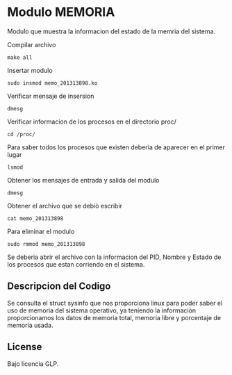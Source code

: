 # Modulo MEMORIA

Modulo que muestra la informacion del estado de la memria del sistema.

Compilar archivo

```
make all
```

Insertar modulo
```
sudo insmod memo_201313898.ko
```

Verificar mensaje de insersion
```
dmesg
```


Verificar informacion de los procesos en el directorio proc/
```
cd /proc/
```

Para saber todos los procesos que existen deberìa de aparecer en el primer lugar
```
lsmod
```

Obtener los mensajes de entrada y salida del modulo
```
dmesg
```

Obtener el archivo que se debiò escribir
```
cat memo_201313898
```

Para eliminar el modulo 
```
sudo rmmod memo_201313898
```

Se deberia abrir el archivo con la informacion del PID, Nombre y Estado de los procesos que estan corriendo en el sistema.


## Descripcion del Codigo

Se consulta el struct sysinfo que nos proporciona linux para poder saber el uso de memoria del sistema operativo, ya teniendo la informaciòn proporcionamos los datos de memoria total, memoria libre y porcentaje de memoria usada.



## License

Bajo licencia GLP.


